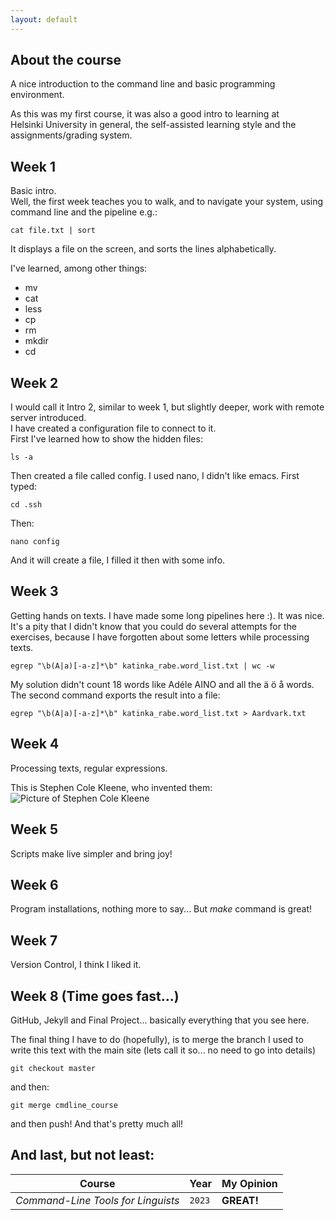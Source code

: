 ```yaml
---
layout: default
---
```


## About the course
A nice introduction to the command line and basic programming environment.  
   
As this was my first course, it was also a good intro to learning at Helsinki University in general, the self-assisted learning style and the assignments/grading system.

## Week 1
Basic intro.  
Well, the first week teaches you to walk, and to navigate your system, using command line and the pipeline e.g.:  

```
cat file.txt | sort
```
It displays a file on the screen, and sorts the lines alphabetically.

I've learned, among other things:
* mv 
* cat 
* less 
* cp 
* rm 
* mkdir 
* cd

## Week 2
I would call it Intro 2, similar to week 1, but slightly deeper, work with remote server introduced.  
I have created a configuration file to connect to it.  
First I've learned how to show the hidden files:
```
ls -a
```
Then created a file called config. I used nano, I didn't like emacs. First typed:
```
cd .ssh   
```
Then:
```
nano config 
```
And it will create a file, I filled it then with some info.

## Week 3
Getting hands on texts. I have made some long pipelines here :). It was nice. It's a pity that I didn't know that you could do several attempts for the exercises, because I have forgotten about some letters while processing texts.
```
egrep "\b(A|a)[-a-z]*\b" katinka_rabe.word_list.txt | wc -w
```
My solution didn't count 18 words like Adéle AINO and all the ä ö å words. The second command exports the result into a file:
```
egrep "\b(A|a)[-a-z]*\b" katinka_rabe.word_list.txt > Aardvark.txt
```

## Week 4
Processing texts, regular expressions.

This is Stephen Cole Kleene, who invented them:  
![Picture of Stephen Cole Kleene](https://upload.wikimedia.org/wikipedia/commons/1/1c/Kleene.jpg)

## Week 5
Scripts make live simpler and bring joy!

## Week 6
Program installations, nothing more to say... But _make_ command is great!

## Week 7
Version Control, I think I liked it.

## Week 8 (Time goes fast...)
GitHub, Jekyll and Final Project... basically everything that you see here.

The final thing I have to do (hopefully), is to merge the branch I used to write this text with the main site (lets call it so... no need to go into details)
```
git checkout master
```
and then:
```
git merge cmdline_course
```
and then push! And that's pretty much all!

## And last, but not least:

Course | Year | My Opinion
--- | --- | ---
*Command-Line Tools for Linguists* | `2023` | **GREAT!**




